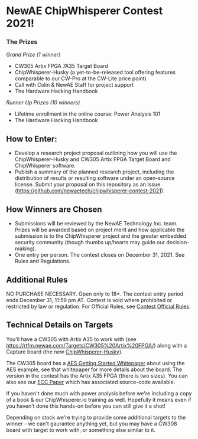 # NewAE ChipWhisperer Contest 2021!

### The Prizes ###
*Grand Prize (1 winner)*
* CW305 Artix FPGA 7A35 Target Board 
* ChipWhisperer-Husky (a yet-to-be-released tool offering features comparable to our CW-Pro at the CW-Lite price point)
* Call with Colin & NewAE Staff for project support
* The Hardware Hacking Handbook

*Runner Up Prizes (10 winners)*
* Lifetime enrollment in the online course: Power Analysis 101
* The Hardware Hacking Handbook

## How to Enter: ##

* Develop a research project proposal outlining how you will use the ChipWhisperer-Husky and CW305 Artix FPGA Target Board and ChipWhisperer software.
* Publish a summary of the planned research project, including the distribution of results or resulting software under an open-source license. Submit your proposal on this repository as an Issue (https://github.com/newaetech/chipwhisperer-contest-2021).

## How Winners are Chosen ##

* Submissions will be reviewed by the NewAE Technology Inc. team. Prizes will be awarded based on project merit and how applicable the submission is to the ChipWhisperer project and the greater embedded security community (though thumbs up/hearts may guide our decision-making).
* One entry per person. The contest closes on December 31, 2021. See Rules and Regulations.

## Additional Rules ##

NO PURCHASE NECESSARY. Open only to 18+. The contest entry period ends December 31, 11:59 pm AT. Contest is void where prohibited or restricted by law or regulation. For Official Rules, see [Contest Official Rules](https://www.newae.com/_files/ugd/f179df_068ebae853564efdb901861e6147d07e.pdf).

## Technical Details on Targets

You'll have a CW305 with Artix A35 to work with (see https://rtfm.newae.com/Targets/CW305%20Artix%20FPGA/) along with a Capture board (the new [ChipWhisperer-Husky](https://www.crowdsupply.com/newae/chipwhisperer-husky)).

The CW305 board has a [AES Getting Started Whitepaper](http://media.newae.com/appnotes/NAE0010_Whitepaper_CW305_AES_SCA_Attack.pdf) about using the AES example, see that whitepaper for more details about the board. The version in the contest has the Artix A35 FPGA (there is two sizes). You can also see our [ECC Paper](https://eprint.iacr.org/2021/1520.pdf) which has associated source-code available.

If you haven't done much with power analysis before we're including a copy of a book & our ChipWhisperer.io training as well. Hopefully it means even if you haven't done this hands-on before you can still give it a shot!

Depending on stock we're trying to provide some additional targets to the winner - we can't gaurantee anything yet, but you may have a CW308 board with target to work with, or something else similar to it.
